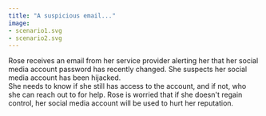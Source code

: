 ```yaml
---
title: "A suspicious email..."
image:
- scenario1.svg
- scenario2.svg
---
```

Rose receives an email from her service provider alerting her that her social media account password has recently changed. She suspects her social media account has been hijacked. 
<br>
She needs to know if she still has access to the account, and if not, who she can reach out to for help. Rose is worried that if she doesn't regain control, her social media account will be used to hurt her reputation.
